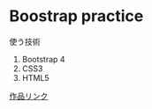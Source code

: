 <h1>Boostrap practice</h1>
使う技術
<ol>
<li>Bootstrap 4</li>
<li>CSS3</li>
<li>HTML5</li>
</ol>
<a href="https://agrokb.github.io/web-camp-bootstrap/index.html">作品リンク</a>
